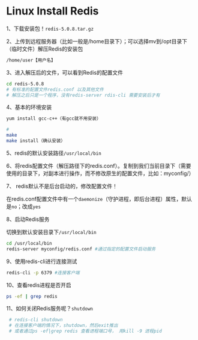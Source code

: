 # Linux Install Redis

1、下载安装包！`redis-5.0.8.tar.gz`

2、上传到远程服务器（比如一般是/home目录下）；可以选择mv到/opt目录下（临时文件）解压Redis的安装包

```bash
/home/user【用户名】   
```

3、进入解压后的文件，可以看到Redis的配置文件

```bash
cd redis-5.0.8
# 有标准的配置文件redis.conf 以及其他文件
# 解压之后只是一个程序，没有redis-server rdis-cli 需要安装后才有
```

4、基本的环境安装

~~~bash
yum install gcc-c++（有gcc就不用安装）

# 
make
make install（确认安装）
~~~

5、redis的默认安装路径`/usr/local/bin`

6、将redis配置文件（解压路径下的redis.conf）。复制到我们当前目录下（需要使用的目录下，对副本进行操作，而不修改原生的配置文件，比如：myconfig/）

7、 redis默认不是后台启动的，修改配置文件！

在redis.conf配置文件中有一个`daemonize`（守护进程，即后台进程）属性，默认是`no`；改成`yes`

8、启动Redis服务

切换到默认安装目录下`/usr/local/bin`

~~~bash
cd /usr/local/bin
redis-server myconfig/redis.conf #通过指定的配置文件启动服务

~~~

9、使用redis-cli进行连接测试

~~~bash
redis-cli -p 6379 #连接客户端
~~~

10、查看redis进程是否开启

~~~bash
ps -ef | grep redis
~~~

11、如何关闭Redis服务呢？`shutdown`

~~~bash
 # redis-cli shutdown
 # 在连接客户端的情况下，shutdown，然后exit推出
 # 或者通过ps -ef|grep redis 查看进程端口号， 用kill -9 进程pid
~~~

